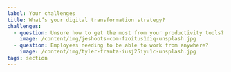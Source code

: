 ```yaml
---
label: Your challenges
title: What’s your digital transformation strategy?
challenges:
  - question: Unsure how to get the most from your productivity tools?
    image: /content/img/jeshoots-com-fzoitus1diq-unsplash.jpg
  - question: Employees needing to be able to work from anywhere?
    image: /content/img/tyler-franta-iusj25iyu1c-unsplash.jpg
tags: section
---
```

